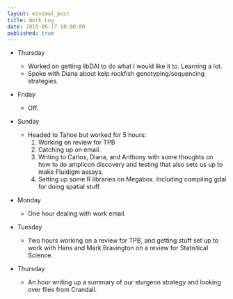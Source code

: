 ```yaml
---
layout: minimal_post
title: Work Log
date: 2015-06-17 10:00:00 
published: true
---
```


* Thursday
    * Worked on getting libDAI to do what I would like it to.  Learning a lot.
    * Spoke with Diana about kelp rockfish genotyping/sequencing strategies.
    

* Friday
    * Off.  
    
* Sunday
    * Headed to Tahoe but worked for 5 hours:
        1. Working on review for TPB
        2. Catching up on email.
        3. Writing to Carlos, Diana, and Anthony with some thoughts on how to
        do amplicon discovery and testing that also sets us up to make
        Fluidigm assays.
        4. Setting up some R libraries on Megabox.  Including compiling gdal for
        doing spatial stuff.
        
* Monday
    * One hour dealing with work email.
    
    
* Tuesday
    * Two hours working on a review for TPB, and getting stuff set up to work with Hans and Mark Bravington
    on a review for Statistical Science.
    
* Thursday
    * An hour writing up a summary of our sturgeon strategy and looking over files from Crandall.

